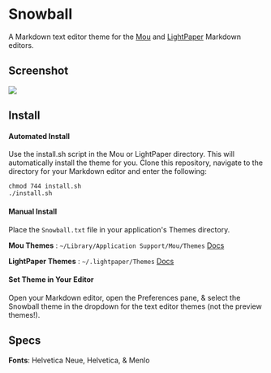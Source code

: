 Snowball
========

A Markdown text editor theme for the [Mou](http://mouapp.com/) and [LightPaper](http://clockworkengine.com/lightpaper-mac/) Markdown editors.

## Screenshot
<img src="https://raw.github.com/chrissimpkins/snowball/master/img/snowball-screenshot.png" />

## Install
#### Automated Install
Use the install.sh script in the Mou or LightPaper directory.  This will automatically install the theme for you. Clone this repository, navigate to the directory for your Markdown editor and enter the following:
```
chmod 744 install.sh
./install.sh
```
#### Manual Install

Place the `Snowball.txt` file in your application's Themes directory.

**Mou Themes** : `~/Library/Application Support/Mou/Themes` [Docs](http://mouapp.com/)

**LightPaper Themes** : `~/.lightpaper/Themes` [Docs](https://github.com/ClockworkEngine/LightPaper-Support/blob/master/LightPaper%20for%20Mac/LightPaper%20for%20Mac%20-%20Adding%20Custom%20Themes.md#adding-custom-themes-to-lightpaper-for-mac)

#### Set Theme in Your Editor
Open your Markdown editor, open the Preferences pane, & select the Snowball theme in the dropdown for the text editor themes (not the preview themes!).

## Specs
**Fonts**: Helvetica Neue, Helvetica, & Menlo
